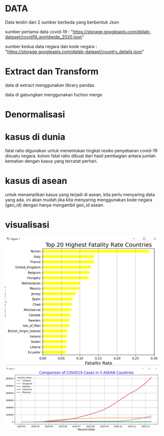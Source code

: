 # DATA

Data terdiri dari 2 sumber berbeda yang berbentuk Json

sumber pertama data covid-19 : "https://storage.googleapis.com/dqlab-dataset/covid19_worldwide_2020.json"

sumber kedua data negara dan kode negara : "https://storage.googleapis.com/dqlab-dataset/country_details.json"

# Extract dan Transform
data di extract menggunakan library pandas

data di gabungkan menggunakan fuction merge 

# Denormalisasi

# kasus di dunia
fatal ratio digunakan untuk menentukan tingkat resiko penyebaran covid-19 disuatu negara. kolom fatal ratio dibuat dari hasil pembagian antara jumlah kematian dengan kasus yang tercatat perhari.

# kasus di asean
untuk menampilkan kasus yang terjadi di asean, kita perlu menyaring data yang ada. ini akan mudah jika kita menyaring menggunakan kode negara (geo_id) dengan hanya mengambil geo_id asean.

# visualisasi
![](dunia/dunia.png)
![](asean/asean.png)






